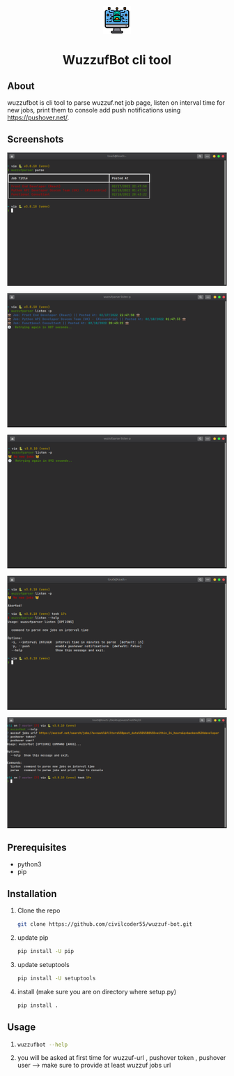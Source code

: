 <p align="center">
  <img src="screenshots/logo.png" alt="Logo">

  <h1 align="center">WuzzufBot cli tool</h1>
</p>

## About

wuzzufbot is cli tool to parse wuzzuf.net job page, listen on interval time for new jobs, print them to console add push notifications using https://pushover.net/.

## Screenshots

<p align="center"><img src="screenshots/1.png"></p>
<p align="center"><img src="screenshots/2.png"></p>
<p align="center"><img src="screenshots/3.png"></p>
<p align="center"><img src="screenshots/4.png"></p>
<p align="center"><img src="screenshots/5.png"></p>

## Prerequisites

- python3
- pip

## Installation

1. Clone the repo
   ```sh
   git clone https://github.com/civilcoder55/wuzzuf-bot.git
   ```
2. update pip
   ```sh
   pip install -U pip
   ```
3. update setuptools
   ```sh
   pip install -U setuptools
   ```
4. install (make sure you are on directory where setup.py)
   ```sh
   pip install .
   ```

## Usage

1. ```sh
   wuzzufbot --help
   ```
2. you will be asked at first time for wuzzuf-url , pushover token , pushover user --> make sure to provide at least wuzzuf jobs url
